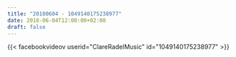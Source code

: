 ```yaml
---
title: "20180604 - 1049140175238977"
date: 2018-06-04T12:00:00+02:00
draft: false
---
```


{{< facebookvideov userid="ClareRadelMusic" id="1049140175238977" >}}